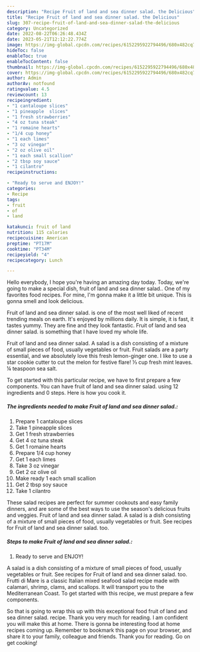 ```yaml
---
description: "Recipe Fruit of land and sea dinner salad. the Delicious"
title: "Recipe Fruit of land and sea dinner salad. the Delicious"
slug: 307-recipe-fruit-of-land-and-sea-dinner-salad-the-delicious
category: Uncategorized
date: 2022-08-22T06:26:48.434Z
date: 2023-05-21T12:12:22.774Z
image: https://img-global.cpcdn.com/recipes/6152295922794496/680x482cq70/fruit-of-land-and-sea-dinner-salad-recipe-main-photo.jpg
hideToc: false
enableToc: true
enableTocContent: false
thumbnail: https://img-global.cpcdn.com/recipes/6152295922794496/680x482cq70/fruit-of-land-and-sea-dinner-salad-recipe-main-photo.jpg
cover: https://img-global.cpcdn.com/recipes/6152295922794496/680x482cq70/fruit-of-land-and-sea-dinner-salad-recipe-main-photo.jpg
author: Admin
authorAv: notfound
ratingvalue: 4.5
reviewcount: 13
recipeingredient:
- "1 cantaloupe slices"
- "1 pineapple  slices"
- "1 fresh strawberries"
- "4 oz tuna steak"
- "1 romaine hearts"
- "1/4 cup honey"
- "1 each limes"
- "3 oz vinegar"
- "2 oz olive oil"
- "1 each small scallion"
- "2 tbsp soy sauce"
- "1 cilantro"
recipeinstructions:

- "Ready to serve and ENJOY!"
categories:
- Recipe
tags:
- fruit
- of
- land

katakunci: fruit of land 
nutrition: 115 calories
recipecuisine: American
preptime: "PT17M"
cooktime: "PT34M"
recipeyield: "4"
recipecategory: Lunch

---
```



Hello everybody, I hope you're having an amazing day today. Today, we're going to make a special dish, fruit of land and sea dinner salad.. One of my favorites food recipes. For mine, I'm gonna make it a little bit unique. This is gonna smell and look delicious.

Fruit of land and sea dinner salad. is one of the most well liked of recent trending meals on earth. It's enjoyed by millions daily. It is simple, it is fast, it tastes yummy. They are fine and they look fantastic. Fruit of land and sea dinner salad. is something that I have loved my whole life.

Fruit of land and sea dinner salad. A salad is a dish consisting of a mixture of small pieces of food, usually vegetables or fruit. Fruit salads are a party essential, and we absolutely love this fresh lemon-ginger one. I like to use a star cookie cutter to cut the melon for festive flare! ⅓ cup fresh mint leaves. ¼ teaspoon sea salt.


To get started with this particular recipe, we have to first prepare a few components. You can have fruit of land and sea dinner salad. using 12 ingredients and 0 steps. Here is how you cook it.

<!--inarticleads1-->

##### The ingredients needed to make Fruit of land and sea dinner salad.:

1. Prepare 1 cantaloupe slices
1. Take 1 pineapple  slices
1. Get 1 fresh strawberries
1. Get 4 oz tuna steak
1. Get 1 romaine hearts
1. Prepare 1/4 cup honey
1. Get 1 each limes
1. Take 3 oz vinegar
1. Get 2 oz olive oil
1. Make ready 1 each small scallion
1. Get 2 tbsp soy sauce
1. Take 1 cilantro


These salad recipes are perfect for summer cookouts and easy family dinners, and are some of the best ways to use the season&#39;s delicious fruits and veggies. Fruit of land and sea dinner salad. A salad is a dish consisting of a mixture of small pieces of food, usually vegetables or fruit. See recipes for Fruit of land and sea dinner salad. too. 

<!--inarticleads2-->

##### Steps to make Fruit of land and sea dinner salad.:


1. Ready to serve and ENJOY!

A salad is a dish consisting of a mixture of small pieces of food, usually vegetables or fruit. See recipes for Fruit of land and sea dinner salad. too. Frutti di Mare is a classic Italian mixed seafood salad recipe made with calamari, shrimp, clams, and scallops. It will transport you to the Mediterranean Coast. To get started with this recipe, we must prepare a few components. 

So that is going to wrap this up with this exceptional food fruit of land and sea dinner salad. recipe. Thank you very much for reading. I am confident you will make this at home. There is gonna be interesting food at home recipes coming up. Remember to bookmark this page on your browser, and share it to your family, colleague and friends. Thank you for reading. Go on get cooking!
